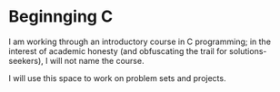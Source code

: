 # Beginnging C
I am working through an introductory course in C programming; in the interest of academic honesty (and obfuscating the trail for solutions-seekers), I will not name the course.

I will use this space to work on problem sets and projects.
